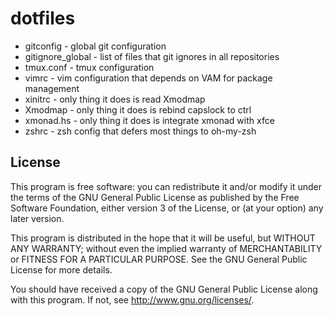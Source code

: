 dotfiles
========

- gitconfig - global git configuration
- gitignore_global - list of files that git ignores in all repositories
- tmux.conf - tmux configuration
- vimrc - vim configuration that depends on VAM for package management
- xinitrc - only thing it does is read Xmodmap
- Xmodmap - only thing it does is rebind capslock to ctrl
- xmonad.hs - only thing it does is integrate xmonad with xfce
- zshrc - zsh config that defers most things to oh-my-zsh

License
-------
This program is free software: you can redistribute it and/or modify
it under the terms of the GNU General Public License as published by
the Free Software Foundation, either version 3 of the License, or
(at your option) any later version.

This program is distributed in the hope that it will be useful,
but WITHOUT ANY WARRANTY; without even the implied warranty of
MERCHANTABILITY or FITNESS FOR A PARTICULAR PURPOSE.  See the
GNU General Public License for more details.

You should have received a copy of the GNU General Public License
along with this program.  If not, see <http://www.gnu.org/licenses/>.
